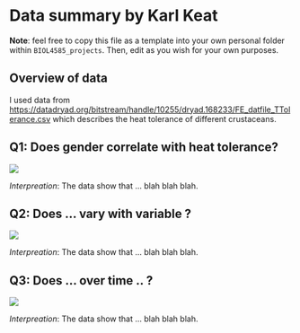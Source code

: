 # Data summary by Karl Keat

**Note**: feel free to copy this file as a template into your own personal folder within `BIOL4585_projects`. Then, edit as you wish for your own purposes.

## Overview of data
I used data from https://datadryad.org/bitstream/handle/10255/dryad.168233/FE_datfile_TTolerance.csv which describes the heat tolerance of different crustaceans.

## Q1: Does gender correlate with heat tolerance?

![](plot1.png)

*Interpreation*: The data show that ... blah blah blah.

## Q2: Does ... vary with variable ?

![](plot2.png)

*Interpreation*: The data show that ... blah blah blah.

## Q3: Does ... over time .. ?

![](plot3.png)

*Interpreation*: The data show that ... blah blah blah.
